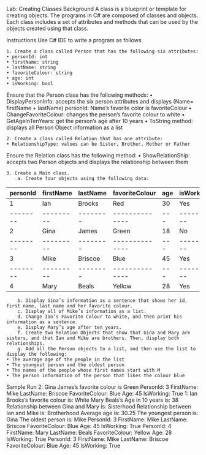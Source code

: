 Lab: Creating Classes
Background
A class is a blueprint or template for creating objects. The programs in C# are composed of classes and objects. Each class includes a set of attributes and methods that can be used by the objects created using that class.  

Instructions
Use C# IDE to write a program as follows.

    1. Create a class called Person that has the following six attributes: 
    • personId: int 
    • firstName: string
    • lastName: string
    • favoriteColour: string
    • age: int
    • isWorking: bool
Ensure that the Person class has the following methods:
    • DisplayPersonInfo: accepts the six person attributes and displays (Name= firstName + lastName)
personId: Name’s favorite color is favoriteColour 
    • ChangeFavoriteColour: changes the person’s favorite colour to white
    • GetAgeInTenYears: get the person’s age after 10 years
    • ToString method: displays all Person Object information as a list

    2. Create a class called Relation that has one attribute: 
    • RelationshipType: values can be Sister, Brother, Mother or Father
Ensure the Relation class has the following method:
    • ShowRelationShip: accepts two Person objects and displays the relationship between them

    3. Create a Main class.
        a. Create four objects using the following data:
| personId | firstName | lastName | favoriteColour | age | isWorking |
| -------- | --------- | -------- | -------------- | --- | --------- |
|    1     |    Ian    |  Brooks  |      Red       | 30  |    Yes    |
| -------- | --------- | -------- | -------------- | --- | --------- |
|    2     |   Gina    |  James   |     Green      | 18  |    No     |
| -------- | --------- | -------- | -------------- | --- | --------- |
|    3     |   Mike    | Briscoe  |     Blue       | 45  |    Yes    |
| -------- | --------- | -------- | -------------- | --- | --------- |
|    4     |   Mary    |  Beals   |    Yellow      | 28  |    Yes    |
        b. Display Gina’s information as a sentence that shows her id, first name, last name and her favorite colour. 
        c. Display all of Mike’s information as a list.
        d. Change Ian’s Favorite Colour to white, and then print his information as a sentence.
        e. Display Mary’s age after ten years.
        f. Create two Relation Objects that show that Gina and Mary are sisters, and that Ian and Mike are brothers. Then, display both relationships.
        g. Add all the Person objects to a list, and then use the list to display the following:
    • The average age of the people in the list
    • The youngest person and the oldest person
    • The names of the people whose first names start with M
    • The person information of the person that likes the colour blue

Sample Run
2: Gina James’s favorite colour is Green
PersonId: 3
FirstName: Mike
LastName: Briscoe
FavoriteColour: Blue
Age: 45
IsWorking: True
1: Ian Brooks’s favorite colour is: White
Mary Beals’s Age in 10 years is: 38
Relationship between Gina and Mary is: Sisterhood
Relationship between Ian and Mike is: Brotherhood
Average age is: 30.25
The youngest person is: Gina
The oldest person is: Mike
PersonId: 3
FirstName: Mike
LastName: Briscoe
FavoriteColour: Blue
Age: 45
IsWorking: True
PersonId: 4
FirstName: Mary
LastName: Beals
FavoriteColour: Yellow
Age: 28
IsWorking: True
PersonId: 3
FirstName: Mike
LastName: Briscoe
FavoriteColour: Blue
Age: 45
IsWorking: True
